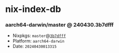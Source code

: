 # nix-index-db
### aarch64-darwin/master @ 240430.3b7dfff
- Nixpkgs: `master`@[`3b7dfff`](https://github.com/NixOS/nixpkgs/commit/3b7dfff0e6eea9e17167a3d1870642da4f416c5f)
- Platform: `aarch64-darwin`
- Date: `20240430013315`
